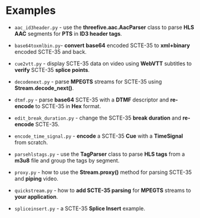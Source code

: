# Examples

* `aac_id3header.py` - use the __threefive.aac.AacParser__ class to parse __HLS AAC__ segments for __PTS__ in __ID3 header tags__.

* `base64toxmlbin.py`- __convert__ __base64__ encoded SCTE-35 to __xml+binary__ encoded SCTE-35 and back.
  
* `cue2vtt.py` - display SCTE-35 data on video using __WebVTT__ subtitles to __verify__ SCTE-35 __splice points__.

* `decodenext.py` - parse __MPEGTS__ streams for SCTE-35 using __Stream.decode_next()__.

* `dtmf.py` - parse __base64__ SCTE-35 with a __DTMF__ descriptor and __re-encode__ to SCTE-35 in __Hex__ format.

* `edit_break_duration.py` - change the SCTE-35 __break duration__ and __re-encode__ SCTE-35.

* `encode_time_signal.py` - __encode__ a SCTE-35 __Cue__ with a __TimeSignal__ from scratch.

* `parsehlstags.py` - use the __TagParser__ class to parse __HLS tags__ from a __m3u8__ file and group the tags by segment.

* `proxy.py` - how to use the __Stream.proxy()__ method for parsing SCTE-35 and __piping__ video.

* `quickstream.py` - how to __add SCTE-35 parsing__ for __MPEGTS__ streams to __your application__.

* `spliceinsert.py` - a SCTE-35 __Splice Insert__ example.  
